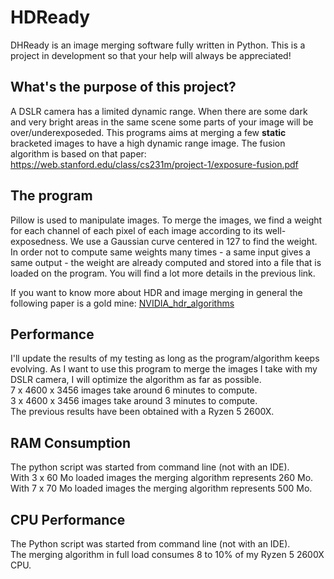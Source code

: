 # HDReady
DHReady is an image merging software fully written in Python. This is a project in development so that your help will always be appreciated!

## What's the purpose of this project?

A DSLR camera has a limited dynamic range. When there are some dark and very bright areas in the same scene some parts of your image will be over/underexposeded. This programs aims at merging a few **static** bracketed images to have a high dynamic range image.
The fusion algorithm is based on that paper: https://web.stanford.edu/class/cs231m/project-1/exposure-fusion.pdf

## The program

Pillow is used to manipulate images.
To merge the images, we find a weight for each channel of each pixel of each image according to its well-exposedness. We use a Gaussian curve centered in 127 to find the weight.
In order not to compute same weights many times - a same input gives a same output - the weight are already computed and stored into a file that is loaded on the program. You will find a lot more details in the previous link.

If you want to know more about HDR and image merging in general the following paper is a gold mine: [NVIDIA_hdr_algorithms](https://research.nvidia.com/sites/default/files/publications/Gallo-Sen_StackBasedHDR_2016.pdf)

## Performance

I'll update the results of my testing as long as the program/algorithm keeps evolving.
As I want to use this program to merge the images I take with my DSLR camera, I will optimize the algorithm as far as possible.\
7 x 4600 x 3456 images take around 6 minutes to compute.\
3 x 4600 x 3456 images take around 3 minutes to compute.\
The previous results have been obtained with a Ryzen 5 2600X.

## RAM Consumption

The python script was started from command line (not with an IDE).\
With 3 x 60 Mo loaded images the merging algorithm represents 260 Mo.\
With 7 x 70 Mo loaded images the merging algorithm represents 500 Mo.

## CPU Performance

The Python script was started from command line (not with an IDE).\
The merging algorithm in full load consumes 8 to 10% of my Ryzen 5 2600X CPU.
